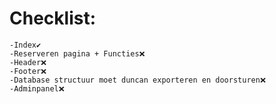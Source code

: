 # Checklist:
    -Index✔️
    -Reserveren pagina + Functies❌
    -Header❌
    -Footer❌
    -Database structuur moet duncan exporteren en doorsturen❌
    -Adminpanel❌
    
